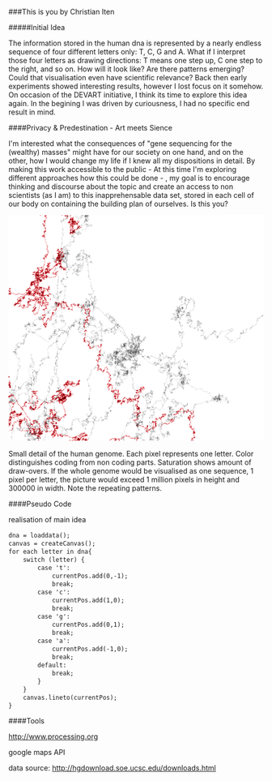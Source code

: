 ###This is you
by Christian Iten


#####Initial Idea

The information stored in the human dna is represented by a nearly endless sequence of four different letters only: T, C, G and A. What if I interpret those four letters as drawing directions: T means one step up, C one step to the right, and so on. How will it look like? Are there patterns emerging? Could that visualisation even have scientific relevance?
Back then early experiments showed interesting results, however I lost focus on it somehow. On occasion of the DEVART initiative, I think its time to explore this idea again.
In the begining I was driven by curiousness, I had no specific end result in mind. 

####Privacy & Predestination - Art meets Sience 

I'm interested what the consequences of "gene sequencing for the (wealthy) masses" might have for our society on one hand, and on the other, how I would change my life if I knew all my dispositions in detail.
By making this work accessible to the public - At this time I'm exploring different approaches how this could be done - , my goal is to encourage thinking and discourse about the topic and create an access to non scientists (as I am) to this inapprehensable data set, stored in each cell of our body on containing the building plan of ourselves. Is this you? 

![Genes Colored](project_images/coloredGenes.png "Genes Colored")

Small detail of the human genome. Each pixel represents one letter. Color distinguishes coding from non coding parts. Saturation shows amount of draw-overs. If the whole genome would be visualised as one sequence, 1 pixel per letter, the picture would exceed 1 million pixels in height and 300000 in width. Note the repeating patterns. 

####Pseudo Code 

realisation of main idea

```
dna = loaddata();
canvas = createCanvas();
for each letter in dna{
	switch (letter) {
		case 't':
	  		currentPos.add(0,-1);
	  		break;
		case 'c':
		  	currentPos.add(1,0);
		  	break;
		case 'g':
		  	currentPos.add(0,1);
		  	break;
		case 'a':
		  	currentPos.add(-1,0);
		  	break;  
		default:
		  	break;
		}
	}
	canvas.lineto(currentPos);
}		    
```

####Tools

http://www.processing.org 

google maps API

data source: http://hgdownload.soe.ucsc.edu/downloads.html
